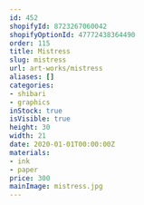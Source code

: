 ```yaml
---
id: 452
shopifyId: 8723267060042
shopifyOptionId: 47772438364490
order: 115
title: Mistress
slug: mistress
url: art-works/mistress
aliases: []
categories:
- shibari
- graphics
inStock: true
isVisible: true
height: 30
width: 21
date: 2020-01-01T00:00:00Z
materials:
- ink
- paper
price: 300
mainImage: mistress.jpg
---
```

